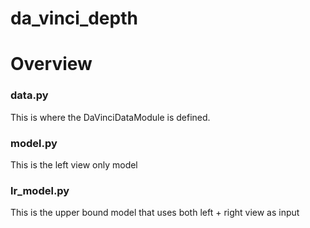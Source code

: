 # da_vinci_depth


# Overview

### data.py

This is where the DaVinciDataModule is defined. 

### model.py

This is the left view only model


### lr_model.py

This is the upper bound model that uses both left + right view as input